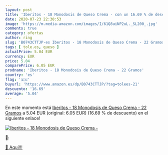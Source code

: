 ```yaml
---
layout: post
title: 'Iberitos - 18 Monodosis de Queso Crema - con un 16.69 % de descuento'
date: 2020-07-23 22:30:53
image: 'https://m.media-amazon.com/images/I/61Q8uiNP2uL._SL200_.jpg'
comments: true
category: ofertas
author: ring
slug: 'B0743CTTJP-es Iberitos - 18 Monodosis de Queso Crema - 22 Gramos'
tags: [ tole.es, queso ]
actualPrice: 5.04 EUR
currency: EUR
price: 5.04
comparePrice: 6.05 EUR
prodname: 'Iberitos - 18 Monodosis de Queso Crema - 22 Gramos'
country: 'es'
flag: '🇪🇸'
buyurl: 'https://www.amazon.es/dp/B0743CTTJP/?tag=tolees-21'
descuento: '16.69'
average: '5.04'
---
```


En este momento está [Iberitos - 18 Monodosis de Queso Crema - 22 Gramos](https://www.amazon.es/dp/B0743CTTJP/?tag=tolees-21) a 5.04 EUR (original: 6.05 EUR) (16.69 %  de descuento) en el siguiente enlace!

[![Iberitos - 18 Monodosis de Queso Crema -](https://m.media-amazon.com/images/I/61Q8uiNP2uL._SL200_.jpg)](https://www.amazon.es/dp/B0743CTTJP/?tag=tolees-21)

🔎:


[🛒 Aquí!!!](https://www.amazon.es/dp/B0743CTTJP/?tag=tolees-21)
